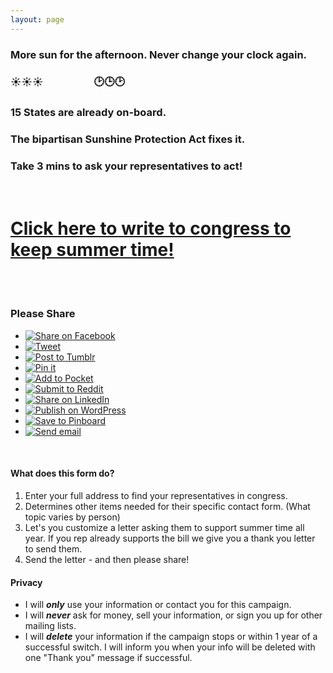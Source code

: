 ```yaml
---
layout: page
---
```


<head>
    <link rel="icon" type="image/svg+xml" href="/favicon.svg">
</head>

<link rel="stylesheet" type="text/css" href="../style.css">

### More sun for the afternoon. Never change your clock again.

### ☀️☀️☀️ &emsp; &emsp; &emsp;&emsp; 🕑🕒🕑

### **15 States** are already on-board.

### The bipartisan **Sunshine Protection Act** fixes it.

### Take **3 mins** to ask your representatives to act!

<div id='can-letter-area-support-for-the-sunshine-protection-act'>
<br/>
<h1><a href="https://actionnetwork.org/letters/support-for-the-sunshine-protection-act">Click here to write to congress to keep summer time!</a></h1>
<br/>
</div>
<br/>

### Please Share

<ul class="share-buttons" data-source="simplesharingbuttons.com">
  <li><a href="https://www.facebook.com/sharer/sharer.php?u=https%3A%2F%2Fkeepsummertime.com%2F&quote=Keep%20Summer%20Time!" title="Share on Facebook" target="_blank"><img alt="Share on Facebook" src="social_flat_rounded_rects_svg/Facebook.svg" /></a></li>
  <li><a href="https://twitter.com/intent/tweet?source=https%3A%2F%2Fkeepsummertime.com%2F&text=Keep%20Summer%20Time!:%20https%3A%2F%2Fkeepsummertime.com%2F" target="_blank" title="Tweet"><img alt="Tweet" src="social_flat_rounded_rects_svg/Twitter.svg" /></a></li>
  <li><a href="http://www.tumblr.com/share?v=3&u=https%3A%2F%2Fkeepsummertime.com%2F&quote=Keep%20Summer%20Time!&s=" target="_blank" title="Post to Tumblr"><img alt="Post to Tumblr" src="social_flat_rounded_rects_svg/Tumblr.svg" /></a></li>
  <li><a href="http://pinterest.com/pin/create/button/?url=https%3A%2F%2Fkeepsummertime.com%2F&media=https://keepsummertime.com/favicon.svg&description=A%20campaign%20to%20bring%20us%20to%20permanent%20summer%20time%20(DST).." target="_blank" title="Pin it"><img alt="Pin it" src="social_flat_rounded_rects_svg/Pinterest.svg" /></a></li>
  <li><a href="https://getpocket.com/save?url=https%3A%2F%2Fkeepsummertime.com%2F&title=Keep%20Summer%20Time!" target="_blank" title="Add to Pocket"><img alt="Add to Pocket" src="social_flat_rounded_rects_svg/Pocket.svg" /></a></li>
  <li><a href="http://www.reddit.com/submit?url=https%3A%2F%2Fkeepsummertime.com%2F&title=Keep%20Summer%20Time!" target="_blank" title="Submit to Reddit"><img alt="Submit to Reddit" src="social_flat_rounded_rects_svg/Reddit.svg" /></a></li>
  <li><a href="http://www.linkedin.com/shareArticle?mini=true&url=https%3A%2F%2Fkeepsummertime.com%2F&title=Keep%20Summer%20Time!&summary=A%20campaign%20to%20bring%20us%20to%20permanent%20summer%20time%20(DST)..&source=https%3A%2F%2Fkeepsummertime.com%2F" target="_blank" title="Share on LinkedIn"><img alt="Share on LinkedIn" src="social_flat_rounded_rects_svg/LinkedIn.svg" /></a></li>
  <li><a href="http://wordpress.com/press-this.php?u=https%3A%2F%2Fkeepsummertime.com%2F&quote=Keep%20Summer%20Time!&s=A%20campaign%20to%20bring%20us%20to%20permanent%20summer%20time%20(DST)..&i=https://keepsummertime.com/favicon.svg" target="_blank" title="Publish on WordPress"><img alt="Publish on WordPress" src="social_flat_rounded_rects_svg/Wordpress.svg" /></a></li>
  <li><a href="https://pinboard.in/popup_login/?url=https%3A%2F%2Fkeepsummertime.com%2F&title=Keep%20Summer%20Time!&description=A%20campaign%20to%20bring%20us%20to%20permanent%20summer%20time%20(DST).." target="_blank" title="Save to Pinboard"><img alt="Save to Pinboard" src="social_flat_rounded_rects_svg/Pinboard.svg" /></a></li>
  <li><a href="mailto:?subject=Keep%20Summer%20Time!&body=A%20campaign%20to%20bring%20us%20to%20permanent%20summer%20time%20(DST)..:%20https%3A%2F%2Fkeepsummertime.com%2F" target="_blank" title="Send email"><img alt="Send email" src="social_flat_rounded_rects_svg/Email.svg" /></a></li>
</ul>

<br/>

#### What does this form do?

1. Enter your full address to find your representatives in congress.
1. Determines other items needed for their specific contact form. (What topic varies by person)
1. Let's you customize a letter asking them to support summer time all year. If you rep already supports the bill we give you a thank you letter to send them.
1. Send the letter - and then please share!

#### Privacy
 * I will ***only*** use your information or contact you for this campaign.  
 * I will ***never*** ask for money, sell your information, or sign you up for other mailing lists. 
 * I will ***delete*** your  information if the campaign stops or within 1 year of a successful switch. I will inform you when your info will be deleted with one "Thank you" message if successful.


